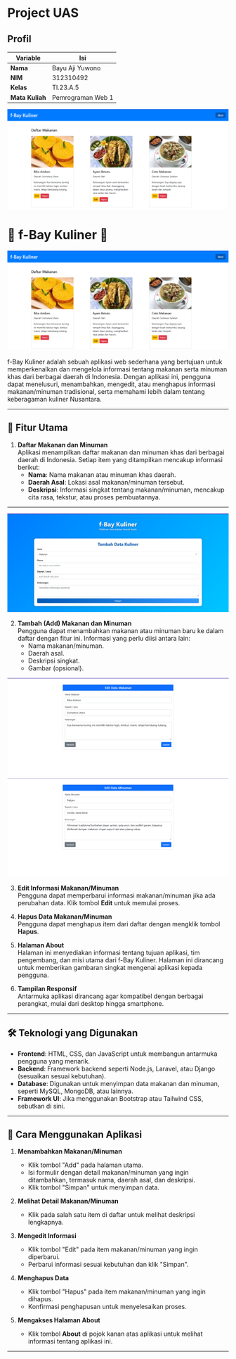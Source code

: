 # Project UAS

## Profil
| Variable | Isi |
| -------- | --- |
| **Nama** |Bayu Aji Yuwono|
| **NIM** | 312310492 |
| **Kelas** | TI.23.A.5 |
| **Mata Kuliah** | Pemrograman Web 1 |

![Tampilan Halaman Utama](ss/1.png)

# 🌟 f-Bay Kuliner 🌟

![Tampilan Halaman Utama](ss/1.png)

f-Bay Kuliner adalah sebuah aplikasi web sederhana yang bertujuan untuk memperkenalkan dan mengelola informasi tentang makanan serta minuman khas dari berbagai daerah di Indonesia. Dengan aplikasi ini, pengguna dapat menelusuri, menambahkan, mengedit, atau menghapus informasi makanan/minuman tradisional, serta memahami lebih dalam tentang keberagaman kuliner Nusantara.

---

## 🎯 Fitur Utama

1. **Daftar Makanan dan Minuman**  
   Aplikasi menampilkan daftar makanan dan minuman khas dari berbagai daerah di Indonesia. Setiap item yang ditampilkan mencakup informasi berikut:
   - **Nama**: Nama makanan atau minuman khas daerah.  
   - **Daerah Asal**: Lokasi asal makanan/minuman tersebut.  
   - **Deskripsi**: Informasi singkat tentang makanan/minuman, mencakup cita rasa, tekstur, atau proses pembuatannya.  
---

![Tampilan Halaman Utama](ss/5.png)


2. **Tambah (Add) Makanan dan Minuman**  
   Pengguna dapat menambahkan makanan atau minuman baru ke dalam daftar dengan fitur ini. Informasi yang perlu diisi antara lain:  
   - Nama makanan/minuman.  
   - Daerah asal.  
   - Deskripsi singkat.  
   - Gambar (opsional).  

![Tampilan Halaman Utama](ss/3.png)
![Tampilan Halaman Utama](ss/4.png)

3. **Edit Informasi Makanan/Minuman**  
   Pengguna dapat memperbarui informasi makanan/minuman jika ada perubahan data. Klik tombol **Edit** untuk memulai proses.

4. **Hapus Data Makanan/Minuman**  
   Pengguna dapat menghapus item dari daftar dengan mengklik tombol **Hapus**.

5. **Halaman About**  
   Halaman ini menyediakan informasi tentang tujuan aplikasi, tim pengembang, dan misi utama dari f-Bay Kuliner. Halaman ini dirancang untuk memberikan gambaran singkat mengenai aplikasi kepada pengguna.

6. **Tampilan Responsif**  
   Antarmuka aplikasi dirancang agar kompatibel dengan berbagai perangkat, mulai dari desktop hingga smartphone.

---

## 🛠️ Teknologi yang Digunakan

- **Frontend**: HTML, CSS, dan JavaScript untuk membangun antarmuka pengguna yang menarik.  
- **Backend**: Framework backend seperti Node.js, Laravel, atau Django (sesuaikan sesuai kebutuhan).  
- **Database**: Digunakan untuk menyimpan data makanan dan minuman, seperti MySQL, MongoDB, atau lainnya.  
- **Framework UI**: Jika menggunakan Bootstrap atau Tailwind CSS, sebutkan di sini.  

---

## 📖 Cara Menggunakan Aplikasi

1. **Menambahkan Makanan/Minuman**  
   - Klik tombol "Add" pada halaman utama.  
   - Isi formulir dengan detail makanan/minuman yang ingin ditambahkan, termasuk nama, daerah asal, dan deskripsi.  
   - Klik tombol "Simpan" untuk menyimpan data.  

2. **Melihat Detail Makanan/Minuman**  
   - Klik pada salah satu item di daftar untuk melihat deskripsi lengkapnya.  

3. **Mengedit Informasi**  
   - Klik tombol "Edit" pada item makanan/minuman yang ingin diperbarui.  
   - Perbarui informasi sesuai kebutuhan dan klik "Simpan".  

4. **Menghapus Data**  
   - Klik tombol "Hapus" pada item makanan/minuman yang ingin dihapus.  
   - Konfirmasi penghapusan untuk menyelesaikan proses.  

5. **Mengakses Halaman About**  
   - Klik tombol **About** di pojok kanan atas aplikasi untuk melihat informasi tentang aplikasi ini.  

---

